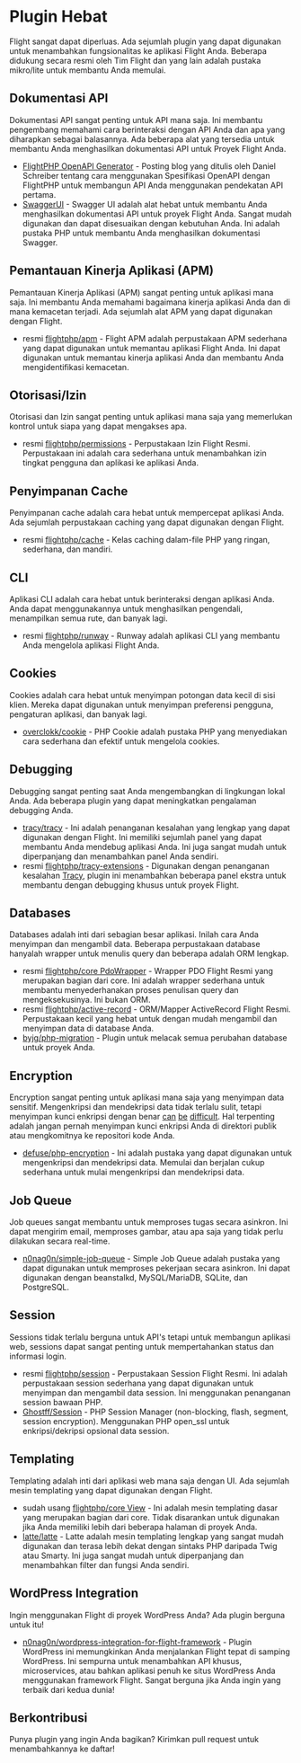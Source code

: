 # Plugin Hebat

Flight sangat dapat diperluas. Ada sejumlah plugin yang dapat digunakan untuk menambahkan fungsionalitas ke aplikasi Flight Anda. Beberapa didukung secara resmi oleh Tim Flight dan yang lain adalah pustaka mikro/lite untuk membantu Anda memulai.

## Dokumentasi API

Dokumentasi API sangat penting untuk API mana saja. Ini membantu pengembang memahami cara berinteraksi dengan API Anda dan apa yang diharapkan sebagai balasannya. Ada beberapa alat yang tersedia untuk membantu Anda menghasilkan dokumentasi API untuk Proyek Flight Anda.

- [FlightPHP OpenAPI Generator](https://dev.to/danielsc/define-generate-and-implement-an-api-first-approach-with-openapi-generator-and-flightphp-1fb3) - Posting blog yang ditulis oleh Daniel Schreiber tentang cara menggunakan Spesifikasi OpenAPI dengan FlightPHP untuk membangun API Anda menggunakan pendekatan API pertama.
- [SwaggerUI](https://github.com/zircote/swagger-php) - Swagger UI adalah alat hebat untuk membantu Anda menghasilkan dokumentasi API untuk proyek Flight Anda. Sangat mudah digunakan dan dapat disesuaikan dengan kebutuhan Anda. Ini adalah pustaka PHP untuk membantu Anda menghasilkan dokumentasi Swagger.

## Pemantauan Kinerja Aplikasi (APM)

Pemantauan Kinerja Aplikasi (APM) sangat penting untuk aplikasi mana saja. Ini membantu Anda memahami bagaimana kinerja aplikasi Anda dan di mana kemacetan terjadi. Ada sejumlah alat APM yang dapat digunakan dengan Flight.
- <span class="badge bg-primary">resmi</span> [flightphp/apm](/awesome-plugins/apm) - Flight APM adalah perpustakaan APM sederhana yang dapat digunakan untuk memantau aplikasi Flight Anda. Ini dapat digunakan untuk memantau kinerja aplikasi Anda dan membantu Anda mengidentifikasi kemacetan.

## Otorisasi/Izin

Otorisasi dan Izin sangat penting untuk aplikasi mana saja yang memerlukan kontrol untuk siapa yang dapat mengakses apa.

- <span class="badge bg-primary">resmi</span> [flightphp/permissions](/awesome-plugins/permissions) - Perpustakaan Izin Flight Resmi. Perpustakaan ini adalah cara sederhana untuk menambahkan izin tingkat pengguna dan aplikasi ke aplikasi Anda.

## Penyimpanan Cache

Penyimpanan cache adalah cara hebat untuk mempercepat aplikasi Anda. Ada sejumlah perpustakaan caching yang dapat digunakan dengan Flight.

- <span class="badge bg-primary">resmi</span> [flightphp/cache](/awesome-plugins/php-file-cache) - Kelas caching dalam-file PHP yang ringan, sederhana, dan mandiri.

## CLI

Aplikasi CLI adalah cara hebat untuk berinteraksi dengan aplikasi Anda. Anda dapat menggunakannya untuk menghasilkan pengendali, menampilkan semua rute, dan banyak lagi.

- <span class="badge bg-primary">resmi</span> [flightphp/runway](/awesome-plugins/runway) - Runway adalah aplikasi CLI yang membantu Anda mengelola aplikasi Flight Anda.

## Cookies

Cookies adalah cara hebat untuk menyimpan potongan data kecil di sisi klien. Mereka dapat digunakan untuk menyimpan preferensi pengguna, pengaturan aplikasi, dan banyak lagi.

- [overclokk/cookie](/awesome-plugins/php-cookie) - PHP Cookie adalah pustaka PHP yang menyediakan cara sederhana dan efektif untuk mengelola cookies.

## Debugging

Debugging sangat penting saat Anda mengembangkan di lingkungan lokal Anda. Ada beberapa plugin yang dapat meningkatkan pengalaman debugging Anda.

- [tracy/tracy](/awesome-plugins/tracy) - Ini adalah penanganan kesalahan yang lengkap yang dapat digunakan dengan Flight. Ini memiliki sejumlah panel yang dapat membantu Anda mendebug aplikasi Anda. Ini juga sangat mudah untuk diperpanjang dan menambahkan panel Anda sendiri.
- <span class="badge bg-primary">resmi</span> [flightphp/tracy-extensions](/awesome-plugins/tracy-extensions) - Digunakan dengan penanganan kesalahan [Tracy](/awesome-plugins/tracy), plugin ini menambahkan beberapa panel ekstra untuk membantu dengan debugging khusus untuk proyek Flight.

## Databases

Databases adalah inti dari sebagian besar aplikasi. Inilah cara Anda menyimpan dan mengambil data. Beberapa perpustakaan database hanyalah wrapper untuk menulis query dan beberapa adalah ORM lengkap.

- <span class="badge bg-primary">resmi</span> [flightphp/core PdoWrapper](/awesome-plugins/pdo-wrapper) - Wrapper PDO Flight Resmi yang merupakan bagian dari core. Ini adalah wrapper sederhana untuk membantu menyederhanakan proses penulisan query dan mengeksekusinya. Ini bukan ORM.
- <span class="badge bg-primary">resmi</span> [flightphp/active-record](/awesome-plugins/active-record) - ORM/Mapper ActiveRecord Flight Resmi. Perpustakaan kecil yang hebat untuk dengan mudah mengambil dan menyimpan data di database Anda.
- [byjg/php-migration](/awesome-plugins/migrations) - Plugin untuk melacak semua perubahan database untuk proyek Anda.

## Encryption

Encryption sangat penting untuk aplikasi mana saja yang menyimpan data sensitif. Mengenkripsi dan mendekripsi data tidak terlalu sulit, tetapi menyimpan kunci enkripsi dengan benar [can](https://stackoverflow.com/questions/6767839/where-should-i-store-an-encryption-key-for-php#:~:text=Write%20a%20php%20config%20file%20and%20store%20it,folder%20is%20not%20accessible%20to%20the%20end%20user.) [be](https://www.reddit.com/r/PHP/comments/luqsn/the_encryption_key_where_do_you_store_it/) [difficult](https://security.stackexchange.com/questions/48047/location-to-store-an-encryption-key). Hal terpenting adalah jangan pernah menyimpan kunci enkripsi Anda di direktori publik atau mengkomitnya ke repositori kode Anda.

- [defuse/php-encryption](/awesome-plugins/php-encryption) - Ini adalah pustaka yang dapat digunakan untuk mengenkripsi dan mendekripsi data. Memulai dan berjalan cukup sederhana untuk mulai mengenkripsi dan mendekripsi data.

## Job Queue

Job queues sangat membantu untuk memproses tugas secara asinkron. Ini dapat mengirim email, memproses gambar, atau apa saja yang tidak perlu dilakukan secara real-time.

- [n0nag0n/simple-job-queue](/awesome-plugins/simple-job-queue) - Simple Job Queue adalah pustaka yang dapat digunakan untuk memproses pekerjaan secara asinkron. Ini dapat digunakan dengan beanstalkd, MySQL/MariaDB, SQLite, dan PostgreSQL.

## Session

Sessions tidak terlalu berguna untuk API's tetapi untuk membangun aplikasi web, sessions dapat sangat penting untuk mempertahankan status dan informasi login.

- <span class="badge bg-primary">resmi</span> [flightphp/session](/awesome-plugins/session) - Perpustakaan Session Flight Resmi. Ini adalah perpustakaan session sederhana yang dapat digunakan untuk menyimpan dan mengambil data session. Ini menggunakan penanganan session bawaan PHP.
- [Ghostff/Session](/awesome-plugins/ghost-session) - PHP Session Manager (non-blocking, flash, segment, session encryption). Menggunakan PHP open_ssl untuk enkripsi/dekripsi opsional data session.

## Templating

Templating adalah inti dari aplikasi web mana saja dengan UI. Ada sejumlah mesin templating yang dapat digunakan dengan Flight.

- <span class="badge bg-warning">sudah usang</span> [flightphp/core View](/learn#views) - Ini adalah mesin templating dasar yang merupakan bagian dari core. Tidak disarankan untuk digunakan jika Anda memiliki lebih dari beberapa halaman di proyek Anda.
- [latte/latte](/awesome-plugins/latte) - Latte adalah mesin templating lengkap yang sangat mudah digunakan dan terasa lebih dekat dengan sintaks PHP daripada Twig atau Smarty. Ini juga sangat mudah untuk diperpanjang dan menambahkan filter dan fungsi Anda sendiri.

## WordPress Integration

Ingin menggunakan Flight di proyek WordPress Anda? Ada plugin berguna untuk itu!

- [n0nag0n/wordpress-integration-for-flight-framework](/awesome-plugins/n0nag0n_wordpress) - Plugin WordPress ini memungkinkan Anda menjalankan Flight tepat di samping WordPress. Ini sempurna untuk menambahkan API khusus, microservices, atau bahkan aplikasi penuh ke situs WordPress Anda menggunakan framework Flight. Sangat berguna jika Anda ingin yang terbaik dari kedua dunia!

## Berkontribusi

Punya plugin yang ingin Anda bagikan? Kirimkan pull request untuk menambahkannya ke daftar!